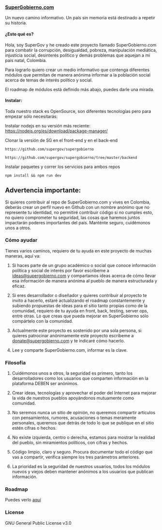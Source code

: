 ### [SuperGobierno.com](https://supergobierno.com)
Un nuevo camino informativo. Un país sin memoria está destinado a repetir su historia.

#### ¿Esto qué es?

Hola, soy SuperGov y he creado este proyecto llamado SuperGobierno.com para combatir la corrupción, desigualdad, pobreza, manipulación mediática, injusticia social, desinterés político y demás problemas que aquejan a mi país natal, Colombia.

Para lograrlo quiero crear un medio informativo que contenga diferentes módulos que permitan de manera anónima informar a la población social acerca de temas de interés político y social.

El roadmap de módulos está definido más abajo, puedes darle una mirada.

#### Instalar:

Toda nuestro stack es OpenSource, son diferentes tecnologías pero para empezar sólo necesitarás:

Instalar nodejs en su versión más reciente: https://nodejs.org/es/download/package-manager/

Clonar la versión de SG en el front-end y en el back-end

```ssh
https://github.com/supergov/supergobierno
```
```ssh
https://github.com/supergov/supergobierno/tree/master/backend
```

Instalar paquetes y correr los servicios para ambos repos

```ssh
npm install && npm run dev
```

## Advertencia importante:
Si quieres contribuir al repo de SuperGobierno.com y vives en Colombia, deberás crear un perfil nuevo en Github con un nombre anónimo que no represente tu identidad, no permitiré contribuir código si no cumples esto, no quiero comprometer tu seguridad, las cosas que haremos juntos impactarán poderes importantes del país. Manténte seguro, cuidémonos unos a otros.

### Cómo ayudar
Tienes varios caminos, requiero de tu ayuda en este proyecto de muchas maneras, aquí va:

1. Si haces parte de un grupo académico o social que conoce información política y social de interés por favor escribeme a ideas@supergobierno.com y compartamos ideas acerca de cómo llevar esa información de manera anónima al pueblo de manera estructurada y eficaz.
1. Si eres desarrollador o diseñador y quieres contribuir al proyecto te invito a hacerlo, estaré actualizando el roadmap constantemente y subiendo propuestas de ideas para el sitio tanto propias como de la comunidad, requiero de tu ayuda en front, back, testing, server ops, entre otras. Lo que creas que pueda mejorar en SuperGobierno sólo compártelo con la comunidad.

1. Actualmente este proyecto es sostenido por una sola persona, si quieres patrocinar anónimamente este proyecto escríbeme a donate@supergobierno.com y te indicaré cómo hacerlo.
1. Lee y comparte SuperGobierno.com, informar es la clave.


### Filosofía

1. Cuidémonos unos a otros, la seguridad es primero, tanto los desarrolladores como los usuarios que comparten información en la plataforma DEBEN ser anónimos.

1. Crear ideas, tecnologías y aprovechar el poder del Internet para mejorar la vida de nuestros pueblos apoyándonos mutuamente como comunidad.

1. No seremos nunca un sitio de opinión, no queremos compartir artículos con pensamientos, rumores, acusaciones o temas meramente personales, queremos que detrás de todo lo que se publique en el sitio estén cifras o hechos.

1. No existe izquierda, centro o derecha, estamos para mostrar la realidad del pueblo, sin miramientos políticos, con cifras y hechos.

1. Código limpio, claro y seguro. Procura documentar todo el código que vas a compartir, verifica siempre los tres parámetros anteriores.

1. La prioridad es la seguridad de nuestros usuarios, todos los módulos nuevos y viejos deben mantener anónimos a los usuarios  que publican información.

### Roadmap
Puedes verlo [aquí](https://trello.com/b/blm0Endc/roadmap-supergobierno)

### License

GNU General Public License v3.0




